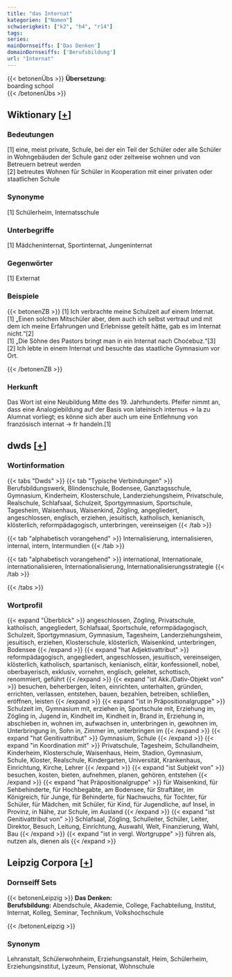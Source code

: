 ```yaml
---
title: "das Internat"
kategorien: ["Nomen"]
schwierigkeit: ["k2", "h4", "r14"]
tags:
series:
mainDornseiffs: ['Das Denken']
domainDornseiffs: ['Berufsbildung']
url: "Internat"
---
```


{{< betonenÜbs >}}
**Übersetzung:**  
boarding school  
{{< /betonenÜbs >}}

## Wiktionary [[+](https://de.wiktionary.org/wiki/Internat)]

### Bedeutungen
[1] eine, meist private, Schule, bei der ein Teil der Schüler oder alle Schüler in Wohngebäuden der Schule ganz oder zeitweise wohnen und von Betreuern betreut werden  
[2] betreutes Wohnen für Schüler in Kooperation mit einer privaten oder staatlichen Schule  

### Synonyme
[1] Schülerheim, Internatsschule  

### Unterbegriffe
[1] Mädcheninternat, Sportinternat, Jungeninternat  

### Gegenwörter
[1] Externat  

### Beispiele
{{< betonenZB >}}
[1] Ich verbrachte meine Schulzeit auf einem Internat.  
[1] „Einen solchen Mitschüler aber, dem auch ich selbst vertraut und mit dem ich meine Erfahrungen und Erlebnisse geteilt hätte, gab es im Internat nicht.“[2]  
[1] „Die Söhne des Pastors bringt man in ein Internat nach Choćebuz.“[3]  
[2] Ich lebte in einem Internat und besuchte das staatliche Gymnasium vor Ort.  

{{< /betonenZB >}}
### Herkunft
Das Wort ist eine Neubildung Mitte des 19. Jahrhunderts. Pfeifer nimmt an, dass eine Analogiebildung auf der Basis von lateinisch internus → la zu Alumnat vorliegt; es könne sich aber auch um eine Entlehnung von französisch internat → fr handeln.[1]  



## dwds [[+](https://www.dwds.de/wb/Internat)]

### Wortinformation
{{< tabs "Dwds" >}}
{{< tab "Typische Verbindungen" >}}
Berufsbildungswerk, Blindenschule, Bodensee, Ganztagsschule, Gymnasium, Kinderheim, Klosterschule, Landerziehungsheim, Privatschule, Realschule, Schlafsaal, Schulzeit, Sportgymnasium, Sportschule, Tagesheim, Waisenhaus, Waisenkind, Zögling, angegliedert, angeschlossen, englisch, erziehen, jesuitisch, katholisch, kenianisch, klösterlich, reformpädagogisch, unterbringen, vereinseigen
{{< /tab >}}

{{< tab "alphabetisch vorangehend" >}}
Internalisierung, internalisieren, internal, intern, Intermundien
{{< /tab >}}

{{< tab "alphabetisch vorangehend" >}}
international, Internationale, internationalisieren, Internationalisierung, Internationalisierungsstrategie
{{< /tab >}}

{{< /tabs >}}

### Wortprofil
{{< expand "Überblick" >}} angeschlossen, Zögling, Privatschule, katholisch, angegliedert, Schlafsaal, Sportschule, reformpädagogisch, Schulzeit, Sportgymnasium, Gymnasium, Tagesheim, Landerziehungsheim, jesuitisch, erziehen, Klosterschule, klösterlich, Waisenkind, unterbringen, Bodensee {{< /expand >}}
{{< expand "hat Adjektivattribut" >}} reformpädagogisch, angegliedert, angeschlossen, jesuitisch, vereinseigen, klösterlich, katholisch, spartanisch, kenianisch, elitär, konfessionell, nobel, oberbayerisch, exklusiv, vornehm, englisch, geleitet, schottisch, renommiert, geführt {{< /expand >}}
{{< expand "ist Akk./Dativ-Objekt von" >}} besuchen, beherbergen, leiten, einrichten, unterhalten, gründen, errichten, verlassen, entstehen, bauen, bezahlen, betreiben, schließen, eröffnen, leisten {{< /expand >}}
{{< expand "ist in Präpositionalgruppe" >}} Schulzeit im, Gymnasium mit, erziehen in, Sportschule mit, Erziehung im, Zögling in, Jugend in, Kindheit im, Kindheit in, Brand in, Erziehung in, abschieben in, wohnen im, aufwachsen in, unterbringen in, gewohnen im, Unterbringung in, Sohn in, Zimmer im, unterbringen im {{< /expand >}}
{{< expand "hat Genitivattribut" >}} Gymnasium, Schule {{< /expand >}}
{{< expand "in Koordination mit" >}} Privatschule, Tagesheim, Schullandheim, Kinderheim, Klosterschule, Waisenhaus, Heim, Stadion, Gymnasium, Schule, Kloster, Realschule, Kindergarten, Universität, Krankenhaus, Einrichtung, Kirche, Lehrer {{< /expand >}}
{{< expand "ist Subjekt von" >}} besuchen, kosten, bieten, aufnehmen, planen, gehören, entstehen {{< /expand >}}
{{< expand "hat Präpositionalgruppe" >}} für Waisenkind, für Sehbehinderte, für Hochbegabte, am Bodensee, für Straftäter, im Königreich, für Junge, für Behinderte, für Nachwuchs, für Tochter, für Schüler, für Mädchen, mit Schüler, für Kind, für Jugendliche, auf Insel, in Provinz, in Nähe, zur Schule, im Ausland {{< /expand >}}
{{< expand "ist Genitivattribut von" >}} Schlafsaal, Zögling, Schulleiter, Schüler, Leiter, Direktor, Besuch, Leitung, Einrichtung, Auswahl, Welt, Finanzierung, Wahl, Bau {{< /expand >}}
{{< expand "ist in vergl. Wortgruppe" >}} führen als, nutzen als, dienen als {{< /expand >}}

## Leipzig Corpora [[+](https://corpora.uni-leipzig.de/en/res?word=Internat&corpusId=deu_newscrawl-public_2018)]

### Dornseiff Sets
{{< betonenLeipzig >}}
**Das Denken:**  
**Berufsbildung:** Abendschule, Akademie, College, Fachabteilung, Institut, Internat, Kolleg, Seminar, Technikum, Volkshochschule  

{{< /betonenLeipzig >}}

### Synonym
Lehranstalt, Schülerwohnheim, Erziehungsanstalt, Heim, Schülerheim, Erziehungsinstitut, Lyzeum, Pensionat, Wohnschule

